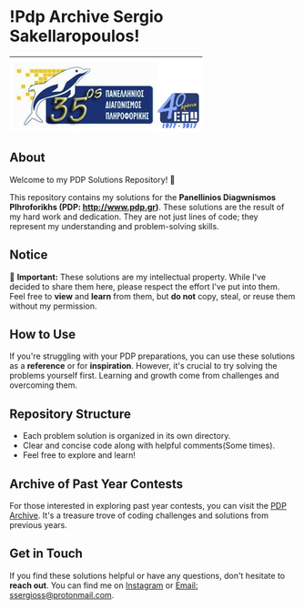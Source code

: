 # !Pdp Archive Sergio Sakellaropoulos!

![PDP Banner](Banner.png)

## About
Welcome to my PDP Solutions Repository! 🚀

This repository contains my solutions for the **Panellinios Diagwnismos Plhroforikhs (PDP: http://www.pdp.gr)**. These solutions are the result of my hard work and dedication. They are not just lines of code; they represent my understanding and problem-solving skills.

## Notice
🛑 **Important:** These solutions are my intellectual property. While I've decided to share them here, please respect the effort I've put into them. Feel free to **view** and **learn** from them, but **do not** copy, steal, or reuse them without my permission.

## How to Use
If you're struggling with your PDP preparations, you can use these solutions as a **reference** or for **inspiration**. However, it's crucial to try solving the problems yourself first. Learning and growth come from challenges and overcoming them.

## Repository Structure
- Each problem solution is organized in its own directory.
- Clear and concise code along with helpful comments(Some times).
- Feel free to explore and learn!

## Archive of Past Year Contests
For those interested in exploring past year contests, you can visit the [PDP Archive](https://pdp-archive.github.io). It's a treasure trove of coding challenges and solutions from previous years.

## Get in Touch
If you find these solutions helpful or have any questions, don't hesitate to **reach out**. You can find me on [Instagram](https://www.instagram.com/sergio._sak/) or [Email: ssergioss@protonmail.com](ssergioss@protonmail.com).
